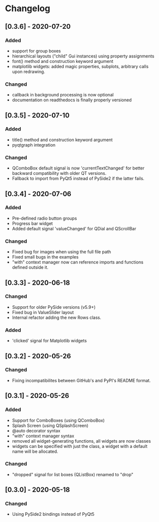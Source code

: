 # Changelog


## [0.3.6] - 2020-07-20

### Added
  - support for group boxes
  - hierarchical layouts ("child" Gui instances) using property assignments
  - font() method and construction keyword argument
  - matplotlib widgets: added magic properties, subplots, arbitrary
    calls upon redrawing.
  
### Changed
  - callback in background processing is now optional
  - documentation on readthedocs is finally properly versioned


## [0.3.5] - 2020-07-10

### Added
  - title() method and construction keyword argument
  - pyqtgraph integration
  
### Changed
  - QComboBox default signal is now 'currentTextChanged' for better
    backward compatibility with older QT versions.
  - Fallback to import from PyQt5 instead of PySide2 if the latter fails.


## [0.3.4] - 2020-07-06

### Added
  - Pre-defined radio button groups
  - Progress bar widget
  - Added default signal 'valueChanged' for QDial and QScrollBar
  
### Changed
  - Fixed bug for images when using the full file path
  - Fixed small bugs in the examples
  - "with" context manager now can reference imports and functions
    defined outside it.


## [0.3.3] - 2020-06-18

### Changed
  - Support for older PySide versions (v5.9+)
  - Fixed bug in ValueSlider layout
  - Internal refactor adding the new Rows class.

### Added
  - 'clicked' signal for Matplotlib widgets


## [0.3.2] - 2020-05-26

### Changed
  - Fixing incompatibilites between GitHub's and PyPI's README format.


## [0.3.1] - 2020-05-26

### Added
 - Support for ComboBoxes (using QComboBox)
 - Splash Screen (using QSplashScreen)
 - @auto decorator syntax
 - "with" context manager syntax
 - removed all widget-generating functions, all widgets are now classes
 - widgets can be specified with just the class, a widget with a default name
   will be allocated.
 
### Changed
 - "dropped" signal for list boxes (QListBox) renamed to "drop"


## [0.3.0] - 2020-05-18

### Changed
 - Using PySide2 bindings instead of PyQt5
